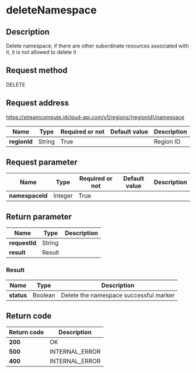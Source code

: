 # deleteNamespace


## Description
Delete namespace; if there are other subordinate resources associated with it, it is not allowed to delete it

## Request method
DELETE

## Request address
https://streamcompute.jdcloud-api.com/v1/regions/{regionId}/namespace

|Name|Type|Required or not|Default value|Description|
|---|---|---|---|---|
|**regionId**|String|True||Region ID|

## Request parameter
|Name|Type|Required or not|Default value|Description|
|---|---|---|---|---|
|**namespaceId**|Integer|True|||


## Return parameter
|Name|Type|Description|
|---|---|---|
|**requestId**|String||
|**result**|Result||


### <a name="Result">Result</a>
|Name|Type|Description|
|---|---|---|
|**status**|Boolean|Delete the namespace successful marker|

## Return code
|Return code|Description|
|---|---|
|**200**|OK|
|**500**|INTERNAL_ERROR|
|**400**|INTERNAL_ERROR|

